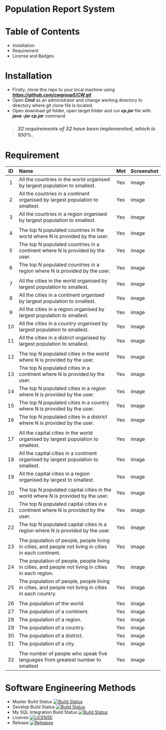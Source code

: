 # Population Report System

# Table of Contents
  - Installation
  - Requirement
  - License and Badges
# Installation
  - Firstly, clone this repo to your local machine using ***https://github.com/cwgroup5/CW.git***
  - Open ***Cmd*** as an administrator and change working directory to directory where git clone file is located.
  - Open download git folder, open target folder and run ***cp.jar*** file with ***java -jar cp.jar*** command 
  
> ### ***32 requirements of 32 have been implemented, which is 100%.***

# Requirement
  | ID      | Name   | Met    | Screenshot
  | :-----: | :----------------------------------| :------- |:----------
  | 1  | All the countries in the world organised by largest population to smallest.  | Yes   | image |
  | 2  | All the countries in a continent organised by largest population to smallest. | Yes   | image |
  | 3  | All the countries in a region organised by largest population to smallest.  | Yes   | image | 
  |   |   |   |  | 
  | 4  | The top N populated countries in the world where N is provided by the user. | Yes   | image |
  | 5  | The top N populated countries in a continent where N is provided by the user. | Yes   | image |
  | 6  | The top N populated countries in a region where N is provided by the user. | Yes   | image |
  |   |   |   |  | 
  | 7  | All the cities in the world organised by largest population to smallest.  | Yes   | image |
  | 8  | All the cities in a continent organised by largest population to smallest. | Yes   | image |
  | 9  | All the cities in a region organised by largest population to smallest.  | Yes   | image |
  | 10 | All the cities in a country organised by largest population to smallest. | Yes   | image |
  | 11  | All the cities in a district organised by largest population to smallest.  | Yes   | image |
  |   |   |   |  | 
  | 12  | The top N populated cities in the world where N is provided by the user. | Yes   | image |
  | 13  | The top N populated cities in a continent where N is provided by the user.  | Yes   | image |
  | 14  | The top N populated cities in a region where N is provided by the user. | Yes   | image |
  | 15  | The top N populated cities in a country where N is provided by the user. | Yes   | image |
  | 16  | The top N populated cities in a district where N is provided by the user.  | Yes   | image |
  |   |   |   |  | 
  | 17  | All the capital cities in the world organised by largest population to smallest. | Yes   | image |
  | 18  | All the capital cities in a continent organised by largest population to smallest. | Yes   | image |
  | 19  | All the capital cities in a region organised by largest to smallest. | Yes   | image |
  |   |   |   |  | 
  | 20  | The top N populated capital cities in the world where N is provided by the user. | Yes   | image |
  | 21  | The top N populated capital cities in a continent where N is provided by the user. |Yes   | image |
  | 22  | The top N populated capital cities in a region where N is provided by the user.  | Yes   | image |   
  |   |   |   |  | 
  | 23  | The population of people, people living in cities, and people not living in cities in each continent. | Yes   | image |
  | 24  | The population of people, people living in cities, and people not living in cities in each region. | Yes   | image |
  | 25  | The population of people, people living in cities, and people not living in cities in each country.  | Yes   | image |
  |   |   |   |  | 
  | 26  | The population of the world. | Yes   | image |
  | 27  | The population of a continent. | Yes   | image |
  | 28  | The population of a region.  | Yes   | image |
  | 29  | The population of a country. | Yes   | image |
  | 30  | The population of a district. | Yes   | image |
  | 31  | The population of a city.  | Yes   | image |
  |   |   |   |  | 
  | 32  | The number of people who speak five languages from greatest number to smallest  | Yes   | image |
 
 
 
# Software Engineering Methods

- Master Build Status [![Build Status](https://travis-ci.org/cwgroup5/CW.svg?branch=master)](https://travis-ci.org/cwgroup5/CW)
- Develop Build Status [![Build Status](https://travis-ci.org/cwgroup5/CW.svg?branch=master)](https://travis-ci.org/cwgroup5/CW)
- My SQL Integration Build Status [![Build Status](https://travis-ci.org/cwgroup5/CW.svg?branch=feature/sql-integration)](https://travis-ci.org/cwgroup5/CW)
- License [![LICENSE](https://img.shields.io/github/license/cwgroup5/CW.svg?style=flat-square)](https://github.com/cwgroup5/CW/blob/master/LICENSE)
- Release [![Releases](https://img.shields.io/github/release/cwgroup5/CW/all.svg?style=flat-square)](https://github.com/cwgroup5/CW/releases)
